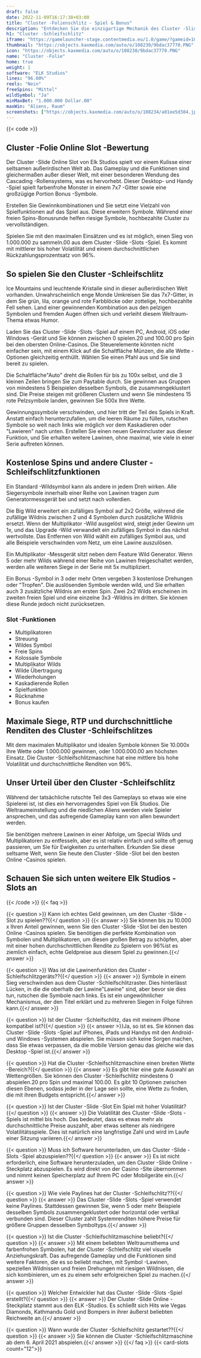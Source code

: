 ```yaml
---
draft: false
date: 2022-11-09T16:17:38+03:00
title: "Cluster -Folienschlitz - Spiel & Bonus"
description: "Entdecken Sie die einzigartige Mechanik des Cluster -Slide Online -Steckplatzes. Wir sehen uns das Gameplay, die Funktionen und die Zeit mit den besten Casino -Boni an."
h1: "Cluster -Schleifschlitz"
iframe: "https://gamelauncher-stage.contentmedia.eu/1.0/game/?gameid=10055&operatorid=44&mode=demo&currency=EUR&device=desktop&token=EUR_1597926622061&language=en_gb&xdm=1"
thumbnail: "https://objects.kaxmedia.com/auto/o/108230/9bdac37770.PNG"
icon: "https://objects.kaxmedia.com/auto/o/108230/9bdac37770.PNG"
name: "Cluster -Folie"
home: true
weight: 1
software: "ELK Studios"
lines: "96.00%"
reels: "Nein"
freeSpins: "Mittel"
wildSymbol: "Ja"
minMaxBet: "1.000.000 Dollar.00"
maxWin: "Aliens, Raum"
screenshots: ["https://objects.kaxmedia.com/auto/o/108234/a01ee5d384.jpeg"]
---
```


{{< code >}}<h2>Cluster -Folie Online Slot -Bewertung</h2><p>Der Cluster -Slide Online Slot von Elk Studios spielt vor einem Kulisse einer seltsamen außerirdischen Welt ab. Das Gameplay und die Funktionen sind gleichermaßen außer dieser Welt, mit einer besonderen Wendung des Cascading -Rollensystems, was es hervorhebt. Dieser Desktop- und Handy -Spiel spielt farbenfrohe Monster in einem 7x7 -Gitter sowie eine großzügige Portion Bonus -Symbole.</p><p>Erstellen Sie Gewinnkombinationen und Sie setzt eine Vielzahl von Spielfunktionen auf das Spiel aus. Diese erweitern Symbole. Während einer freien Spins-Bonusrunde helfen riesige Symbole, hochbezahlte Cluster zu vervollständigen.</p><p>Spielen Sie mit den maximalen Einsätzen und es ist möglich, einen Sieg von 1.000.000 zu sammeln.00 aus dem Cluster -Slide -Slots -Spiel. Es kommt mit mittlerer bis hoher Volatilität und einem durchschnittlichen Rückzahlungsprozentsatz von 96%.</p><h2>So spielen Sie den Cluster -Schleifschlitz</h2><p>Ice Mountains und leuchtende Kristalle sind in dieser außerirdischen Welt vorhanden. Unwahrscheinlich enge Monde Umkreisen Sie das 7x7-Gitter, in dem Sie grün, lila, orange und rote Farbblöcke oder zottelige, hochbezahlte Fell sehen. Land einer gewinnenden Kombination aus den pelzigen Symbolen und fremden Augen öffnen sich und verleiht diesem Weltraum-Thema etwas Humor.</p><p>Laden Sie das Cluster -Slide -Slots -Spiel auf einem PC, Android, iOS oder Windows -Gerät und Sie können zwischen 0 spielen.20 und 100.00 pro Spin bei den obersten Online-Casinos. Die Steuerelemente könnten nicht einfacher sein, mit einem Klick auf die Schaltfläche Münzen, die alle Wette -Optionen gleichzeitig enthüllt. Wählen Sie einen Pfahl aus und Sie sind bereit zu spielen.</p><p>Die Schaltfläche"Auto" dreht die Rollen für bis zu 100x selbst, und die 3 kleinen Zeilen bringen Sie zum Paytable durch. Sie gewinnen aus Gruppen von mindestens 5 Beispielen desselben Symbols, die zusammengeklustert sind. Die Preise steigen mit größeren Clustern und wenn Sie mindestens 15 rote Pelzsymbole landen, gewinnen Sie 500x Ihre Wette.</p><p>Gewinnungssymbole verschwinden, und hier tritt der Teil des Spiels in Kraft. Anstatt einfach herunterzufallen, um die leeren Räume zu füllen, rutschen Symbole so weit nach links wie möglich vor dem Kaskadieren oder "Lawieren" nach unten. Erstellen Sie einen neuen Gewinncluster aus dieser Funktion, und Sie erhalten weitere Lawinen, ohne maximal, wie viele in einer Serie auftreten können.</p><h2>Kostenlose Spins und andere Cluster -Schleifschlitzfunktionen</h2><p>Ein Standard -Wildsymbol kann als andere in jedem Dreh wirken. Alle Siegersymbole innerhalb einer Reihe von Lawinen tragen zum Generatormessgerät bei und setzt nach vollerdien.</p><p>Die Big Wild erweitert ein zufälliges Symbol auf 2x2 Größe, während die zufällige Wildnis zwischen 2 und 4 Symbolen durch zusätzliche Wildnis ersetzt. Wenn der Multiplikator -Wild ausgelöst wird, steigt jeder Gewinn um 1x, und das Upgrade -Wild verwandelt ein zufälliges Symbol in das nächst wertvollste. Das Entfernen von Wild wählt ein zufälliges Symbol aus, und alle Beispiele verschwinden vom Netz, um eine Lawine auszulösen.</p><p>Ein Multiplikator -Messgerät sitzt neben dem Feature Wild Generator. Wenn 5 oder mehr Wilds während einer Reihe von Lawinen freigeschaltet werden, werden alle weiteren Siege in der Serie mit 5x multipliziert.</p><p>Ein Bonus -Symbol in 3 oder mehr Orten vergeben 3 kostenlose Drehungen oder "Tropfen". Die auslösenden Symbole werden wild, und Sie erhalten auch 3 zusätzliche Wildnis am ersten Spin. Zwei 2x2 Wilds erscheinen im zweiten freien Spiel und eine einzelne 3x3 -Wildnis im dritten. Sie können diese Runde jedoch nicht zurücksetzen.</p><h3>
Slot -Funktionen</h3><ul>
<li></span>
Multiplikatoren</li>
<li></span>
Streuung</li>
<li></span>
Wildes Symbol</li>
<li></span>
Freie Spins</li>
<li></span>
Kolossale Symbole</li>
<li></span>
Multiplikator Wilds</li>
<li></span>
Wilde Übertragung</li>
<li></span>
Wiederholungen</li>
<li></span>
Kaskadierende Rollen</li>
<li></span>
Spielfunktion</li>
<li></span>
Rücknahme</li>
<li></span>
Bonus kaufen</li></ul><h2>Maximale Siege, RTP und durchschnittliche Renditen des Cluster -Schleifschlitzes</h2><p>Mit dem maximalen Multiplikator und idealen Symbole können Sie 10.000x Ihre Wette oder 1.000.000 gewinnen, oder 1.000.000.00 am höchsten Einsatz. Die Cluster -Schleifschlitzmaschine hat eine mittlere bis hohe Volatilität und durchschnittliche Renditen von 96%.</p><h2>Unser Urteil über den Cluster -Schleifschlitz</h2><p>Während der tatsächliche rutschte Teil des Gameplays so etwas wie eine Spielerei ist, ist dies ein hervorragendes Spiel von Elk Studios. Die Weltraumeinstellung und die niedlichen Aliens werden viele Spieler ansprechen, und das aufregende Gameplay kann von allen bewundert werden.</p><p>Sie benötigen mehrere Lawinen in einer Abfolge, um Special Wilds und Multiplikatoren zu entfesseln, aber es ist relativ einfach und sollte oft genug passieren, um Sie für Ewigkeiten zu unterhalten. Erkunden Sie diese seltsame Welt, wenn Sie heute den Cluster -Slide -Slot bei den besten Online -Casinos spielen.</p><h2>Schauen Sie sich unten weitere Elk Studios -Slots an</h2>
{{< /code >}}
{{< faq >}}

{{< question >}} Kann ich echtes Geld gewinnen, um den Cluster -Slide -Slot zu spielen??{{</ question >}}
{{< answer >}} Sie können bis zu 10.000 x Ihren Anteil gewinnen, wenn Sie den Cluster -Slide -Slot bei den besten Online -Casinos spielen. Sie benötigen die perfekte Kombination von Symbolen und Multiplikatoren, um diesen großen Betrag zu schöpfen, aber mit einer hohen durchschnittlichen Rendite zu Spielern von 96%ist es ziemlich einfach, echte Geldpreise aus diesem Spiel zu gewinnen.{{</ answer >}}

{{< question >}} Was ist die Lawinenfunktion des Cluster -Schleifschlitzgeräts??{{</ question >}}
{{< answer >}} Symbole in einem Sieg verschwinden aus dem Cluster -Schleifschlitzraster. Dies hinterlässt Lücken, in die die oberhalb der Lawine"Lawine" sind, aber bevor sie dies tun, rutschen die Symbole nach links. Es ist ein ungewöhnlicher Mechanismus, der den Titel erklärt und zu mehreren Siegen in Folge führen kann.{{</ answer >}}

{{< question >}} Ist der Cluster -Schleifschlitz, das mit meinem iPhone kompatibel ist?{{</ question >}}
{{< answer >}}Ja, so ist es. Sie können das Cluster -Slide -Slots -Spiel auf iPhones, iPads und Handys mit den Android- und Windows -Systemen abspielen. Sie müssen sich keine Sorgen machen, dass Sie etwas verpassen, da die mobile Version genau das gleiche wie das Desktop -Spiel ist.{{</ answer >}}

{{< question >}} Hat die Cluster -Schleifschlitzmaschine einen breiten Wette -Bereich?{{</ question >}}
{{< answer >}} Es gibt hier eine gute Auswahl an Wettengrößen. Sie können den Cluster -Schleifschlitz mindestens 0 abspielen.20 pro Spin und maximal 100.00. Es gibt 10 Optionen zwischen diesen Ebenen, sodass jeder in der Lage sein sollte, eine Wette zu finden, die mit ihren Budgets entspricht.{{</ answer >}}

{{< question >}} Ist der Cluster -Slide -Slot Ein Spiel mit hoher Volatilität?{{</ question >}}
{{< answer >}} Die Volatilität des Cluster -Slide -Slots -Spiels ist mittel bis hoch. Das bedeutet, dass es etwas mehr als durchschnittliche Preise auszahlt, aber etwas seltener als niedrigere Volatilitätsspiele. Dies ist natürlich eine langfristige Zahl und wird im Laufe einer Sitzung variieren.{{</ answer >}}

{{< question >}} Muss ich Software herunterladen, um das Cluster -Slide -Slots -Spiel abzuspielen??{{</ question >}}
{{< answer >}} Es ist nicht erforderlich, eine Software herunterzuladen, um den Cluster -Slide Online -Steckplatz abzuspielen. Es wird direkt von der Casino -Site übernommen und nimmt keinen Speicherplatz auf Ihrem PC oder Mobilgeräte ein.{{</ answer >}}

{{< question >}} Wie viele Paylines hat der Cluster -Schleifschlitz??{{</ question >}}
{{< answer >}} Das Cluster -Slide -Slots -Spiel verwendet keine Paylines. Stattdessen gewinnen Sie, wenn 5 oder mehr Beispiele desselben Symbols zusammengeklustert oder horizontal oder vertikal verbunden sind. Dieser Cluster zahlt Systemrenditen höhere Preise für größere Gruppen desselben Symboltyps.{{</ answer >}}

{{< question >}} Ist die Cluster -Schleifschlitzmaschine beliebt?{{</ question >}}
{{< answer >}} Mit einem beliebten Weltraumsthema und farbenfrohen Symbolen, hat der Cluster -Schleifschlitz viel visuelle Anziehungskraft. Das aufregende Gameplay und die Funktionen sind weitere Faktoren, die es so beliebt machen, mit Symbol -Lawinen, speziellen Wildnissen und freien Drehungen mit riesigen Wildnissen, die sich kombinieren, um es zu einem sehr erfolgreichen Spiel zu machen.{{</ answer >}}

{{< question >}} Welcher Entwickler hat das Cluster -Slide -Slots -Spiel erstellt?{{</ question >}}
{{< answer >}} Der Cluster -Slide Online -Steckplatz stammt aus den ELK -Studios. Es schließt sich Hits wie Vegas Diamonds, Kathmandu Gold und Bompers in ihrer äußerst beliebten Reichweite an.{{</ answer >}}

{{< question >}} Wann wurde der Cluster -Schleifschlitz gestartet??{{</ question >}}
{{< answer >}} Sie können die Cluster -Schleifschlitzmaschine ab dem 6. April 2021 abspielen.{{</ answer >}}
{{</ faq >}}
{{< card-slots count="12">}}